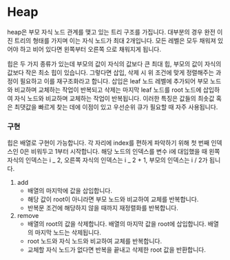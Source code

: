 # Heap

heap은 부모 자식 노드 관계를 맺고 있는 트리 구조를 가집니다.
대부분의 경우 완전 이진 트리의 형태를 가지며 이는 자식 노드가 최대 2개입니다. 모든 레벨은 모두 채워져 있어야 하고 비어 있다면 왼쪽부터 오른쪽 으로 채워지게 됩니다.

힙은 두 가지 종류가 있는데 부모의 값이 자식의 값보다 큰 최대 힙, 부모의 값이 자식의 값보다 작은 최소 힙이 있습니다.
그렇다면 삽입, 삭제 시 위 조건에 맞게 정렬해주는 과정이 필요하고 이를 재구조화라고 합니다.
삽입은 leaf 노드 레벨에 추가되어 부모 노드와 비교하며 교체하는 작업이 반복되고 삭제는 마지막 leaf 노드를 root 노드에 삽입하여 자식 노드와 비교하며 교체하는 작업이 반복됩니다.
이러한 특징은 값들의 최솟값 혹은 최댓값을 빠르게 찾는 데에 이점이 있고 우선순위 큐가 필요할 때 자주 사용됩니다.

### 구현

힙은 배열로 구현이 가능합니다. 각 자리에 index를 편하게 파악하기 위해 첫 번째 인덱스인 0은 비워두고 1부터 시작합니다.
해당 노드의 인덱스를 변수 i에 대입했을 때 왼쪽 자식의 인덱스는 i _ 2, 오른쪽 자식의 인덱스는 i _ 2 + 1, 부모의 인덱스는 i / 2가 됩니다.

1. add
   - 배열의 마지막에 값을 삽입합니다.
   - 해당 값이 root이 아니라면 부모 노드와 비교하여 교체를 반복합니다.
   - 반복문 조건에 해당하지 않을 때까지 재정렬화를 반복합니다.
2. remove
   - 배열의 root의 값을 삭제합니다. 배열의 마지막 값을 root에 삽입합니다. 배열의 마지막 노드는 삭제됩니다.
   - root 노드와 자식 노드와 비교하여 교체를 반복합니다.
   - 교체할 자식 노드가 없다면 반복을 끝내고 삭제한 root 값을 반환합니다.
